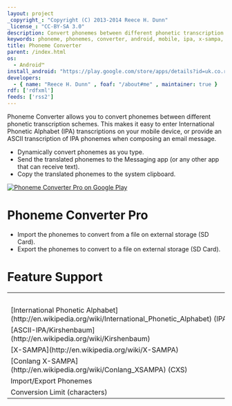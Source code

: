 ```yaml
---
layout: project
_copyright_: "Copyright (C) 2013-2014 Reece H. Dunn"
_license_: "CC-BY-SA 3.0"
description: Convert phonemes between different phonetic transcription schemes.
keywords: phoneme, phonemes, converter, android, mobile, ipa, x-sampa, cxs, ascii-ipa, kirshenbaum, sampa
title: Phoneme Converter
parent: /index.html
os:
  - Android™
install_android: "https://play.google.com/store/apps/details?id=uk.co.reecedunn.cainteoir.phonemeconverter.free"
developers:
  - { name: "Reece H. Dunn" , foaf: "/about#me" , maintainer: true }
rdf: ['rdfxml']
feeds: ['rss2']
---
```


Phoneme Converter allows you to convert phonemes between different phonetic
transcription schemes. This makes it easy to enter International Phonetic
Alphabet (IPA) transcriptions on your mobile device, or provide an ASCII
transcription of IPA phonemes when composing an email message.

*  Dynamically convert phonemes as you type.
*  Send the translated phonemes to the Messaging app (or any other app that can receive text).
*  Copy the translated phonemes to the system clipboard.

<div class="button image"><a href="https://play.google.com/store/apps/details?id=uk.co.reecedunn.cainteoir.phonemeconverter.pro"><img alt="Phoneme Converter Pro on Google Play" title="Phoneme Converter Pro on Google Play" src="https://developer.android.com/images/brand/en_app_rgb_wo_45.png"/></a></div>

# Phoneme Converter Pro

*  Import the phonemes to convert from a file on external storage (SD Card).
*  Export the phonemes to convert to a file on external storage (SD Card).

# Feature Support

<table class="data">
<tr>
<th></th>
<th>Free</th>
<th>Pro</th>
</tr>
<tr>
<td markdown="1">[International Phonetic Alphabet](http://en.wikipedia.org/wiki/International_Phonetic_Alphabet)&#xA0;(IPA)</td>
<td>✔</td>
<td>✔</td>
</tr>
<tr>
<td markdown="1">[ASCII-IPA/Kirshenbaum](http://en.wikipedia.org/wiki/Kirshenbaum)</td>
<td>✔</td>
<td>✔</td>
</tr>
<tr>
<td markdown="1">[X-SAMPA](http://en.wikipedia.org/wiki/X-SAMPA)</td>
<td></td>
<td>✔</td>
</tr>
<tr>
<td markdown="1">[Conlang X-SAMPA](http://en.wikipedia.org/wiki/Conlang_XSAMPA)&#xA0;(CXS)</td>
<td></td>
<td>✔</td>
</tr>
<tr>
<td>Import/Export Phonemes</td>
<td></td>
<td>✔</td>
</tr>
<tr>
<td>Conversion Limit (characters)</td>
<td>10</td>
<td>Unlimited</td>
</tr>
</table>
